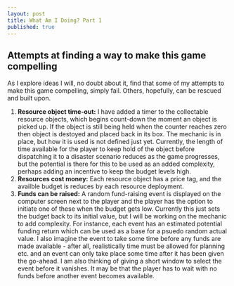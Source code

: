 ```yaml
---
layout: post
title: What Am I Doing? Part 1
published: true
---
```


## Attempts at finding a way to make this game compelling


As I explore ideas I will, no doubt about it, find that some of my attempts to make this game compelling, simply fail. Others, hopefully, can be rescued and built upon.

1. **Resource object time-out:** I have added a timer to the collectable resource objects, which begins count-down the moment an object is picked up. If the object is still being held when the counter reaches zero then object is destoyed and placed back in its box. The mechanic is in place, but how it is used is not defined just yet. Currently, the length of time available for the player to keep hold of the object before dispatching it to a disaster scenario reduces as the game progresses, but the potential is there for this to be used as an added complexity, perhaps adding an incentive to keep the budget levels high. 
2. **Resources cost money:** Each resource object has a price tag, and the availble budget is reduces by each resource deployment. 
3. **Funds can be raised:** A random fund-raising event is displayed on the computer screen next to the player and the player has the option to initiate one of these when the budget gets low. Currently this just sets the budget back to its initial value, but I will be working on the mechanic to add complexity. For instance, each event has an estimated potential funding return which can be used as a base for a psuedo random actual value. I also imagine the event to take some time before any funds are made available - after all, realistically time must be allowed for planning etc. and an event can only take place some time after it has been given the go-ahead. I am also thinking of giving a short window to select the event before it vanishes. It may be that the player has to wait with no funds before another event becomes available.
